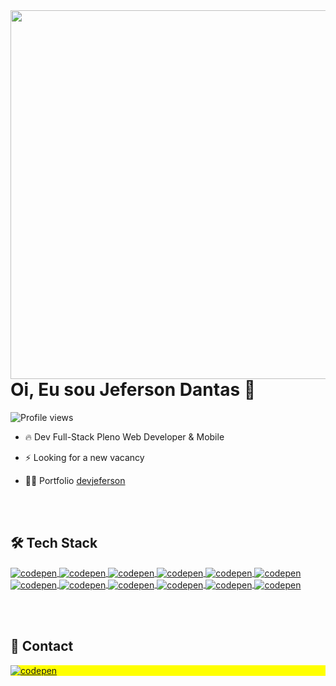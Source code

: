 <img align="right" height="590em" src="https://raw.githubusercontent.com/gist/jeferson8458/068a1183eec15a065880a82b60545573/raw/0f08f572f55fbde02be86183ea1c82ce3c026fd9/githubcard.svg" />

<h1 align="left">Oi, Eu sou Jeferson Dantas 👋</h1>

<p align="left"> <img src="https://komarev.com/ghpvc/?username=jeferson8458&color=yellow" alt="Profile views" /> </p>

- 🔥 Dev Full-Stack Pleno Web Developer & Mobile

- ⚡ Looking for a new vacancy

- 👨‍💻 Portfolio [devjeferson](https://jefersondantas.com.br/)


  <br><br>

## 🛠️ Tech Stack
<a href="https://github.com/jeferson8458" target="_blank">
  <img align="center" src="https://img.shields.io/badge/-ReactJS-05122A?style=flat&logo=react" alt="codepen"/>
</a>
<a href="https://github.com/jeferson8458" target="_blank">
  <img align="center" src="https://img.shields.io/badge/-React%20Native-05122A?style=flat&logo=react" alt="codepen"/>
</a>
<a href="https://github.com/jeferson8458" target="_blank">
  <img align="center" src="https://img.shields.io/badge/-Python-05122A?style=flat&logo=python" alt="codepen"/>
</a>
<a href="https://github.com/jeferson8458" target="_blank">
  <img align="center" src="https://img.shields.io/badge/-JavaScript-05122A?style=flat&logo=javascript" alt="codepen"/>
</a>
<a href="https://github.com/jeferson8458" target="_blank">
  <img align="center" src="https://img.shields.io/badge/-Java-05122A?style=flat&logo=openjdk&logoColor=whitet" alt="codepen"/>
</a>
<a href="https://github.com/jeferson8458" target="_blank">
  <img align="center" src="https://img.shields.io/badge/-Typescript-05122A?style=flat&logo=typescript" alt="codepen"/>
</a>
<a href="https://github.com/jeferson8458" target="_blank">
  <img align="center" src="https://img.shields.io/badge/-C%20Sharp-05122A?style=flat&logo=sharp" alt="codepen"/>
</a>
<a href="https://github.com/jeferson8458" target="_blank">
  <img align="center" src="https://img.shields.io/badge/-Node-05122A?style=flat&logo=node.js" alt="codepen"/>
</a>
<a href="https://github.com/jeferson8458" target="_blank">
  <img align="center" src="https://img.shields.io/badge/-Bun-05122A?style=flat&logo=bun" alt="codepen"/>
</a>
<a href="https://github.com/jeferson8458" target="_blank">
  <img align="center" src="https://img.shields.io/badge/-Html-05122A?style=flat&logo=html5" alt="codepen"/>
</a>
<a href="https://github.com/jeferson8458" target="_blank">
  <img align="center" src="https://img.shields.io/badge/-CSS-05122A?style=flat&logo=css3" alt="codepen"/>
</a>
<a href="https://github.com/jeferson8458" target="_blank">
  <img align="center" src="https://img.shields.io/badge/-Git-05122A?style=flat&logo=git" alt="codepen"/>
</a>



 <br><br>

## 📱 Contact

<p align="left" style="background:yellow">
<a href="https://www.linkedin.com/in/jeferson-dantas-a2962a231/" target="_blank">
  <img align="center" src="https://img.shields.io/badge/-Linkedin-05122A?style=flat&logo=linkedin" alt="codepen"/>
</a>
</p>
